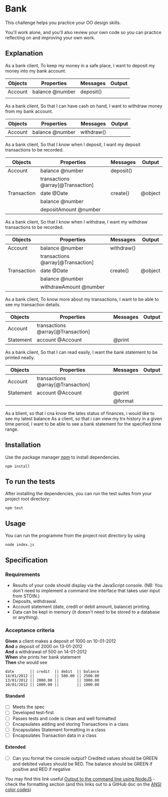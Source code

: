 # Bank

This challenge helps you practice your OO design skills.

You'll work alone, and you'll also review your own code so you can practice reflecting on and improving your own work.

## Explanation

As a bank client, 
To keep my money in a safe place,
I want to deposit my money into my bank account. 

| Objects | Properties      | Messages  | Output |
| ------- | --------------- | --------- | ------ |
| Account | balance @number | deposit() |        |
|         |                 |           |        |

As a bank client, 
So that I can have cash on hand,
I want to withdraw money from my bank account.

| Objects | Properties      | Messages   | Output |
| ------- | --------------- | ---------- | ------ |
| Account | balance @number | withdraw() |        |

As a bank client, 
So that I know when I deposit,
I want my deposit transactions to be recorded. 


| Objects     | Properties                        | Messages  | Output  |
| ----------- | --------------------------------- | --------- | ------- |
| Account     | balance @number                   | deposit() |         |
|             | transactions @array[@Transaction] |           |         |
| Transaction | date @Date                        | create()  | @object |
|             | balance @number                   |           |         |
|             | depositAmount @number             |           |         |

As a bank client,
So that I know when I withdraw, 
I want my withdraw transactions to be recorded. 

| Objects     | Properties                        | Messages   | Output  |
| ----------- | --------------------------------- | ---------- | ------- |
| Account     | balance @number                   | withdraw() |         |
|             | transactions @array[@Transaction] |            |         |
| Transaction | date @Date                        | create()   | @object |
|             | balance @number                   |            |         |
|             | withdrawAmount @number            |            |         |

As a bank client,
To know more about my transactions,
I want to be able to see my transaction details. 

| Objects   | Properties                        | Messages | Output |
| --------- | --------------------------------- | -------- | ------ |
| Account   | transactions @array[@Transaction] |          |        |
| Statement | account @Account                  | @print   |        |

As a bank client,
So that I can read easily,
I want the bank statement to be printed neatly.

| Objects   | Properties                        | Messages | Output |
| --------- | --------------------------------- | -------- | ------ |
| Account   | transactions @array[@Transaction] |          |        |
| Statement | account @Account                  | @print   |        |
|           |                                   | @format  |        |

As a blient, so that i cna know the lates status of finances, i would like to see my latest balance
As a client, so that i can view my trx history in a given time period, I want to be able to see a bank statement for the specified time range.


## Installation
Use the package manager [npm](https://docs.npmjs.com/cli/v9/commands/npm-install) to install dependencies.
```
npm install
```

## To run the tests
After installing the dependencies, you can run the test suites from your project root directory: 
```
npm test
```

## Usage
You can run the programme from the project root directory by using
```
node index.js
```

## Specification

### Requirements

* Results of your code should display via the JavaScript console.  (NB: You don't need to implement a command line interface that takes user input from STDIN.)
* Deposits, withdrawal.
* Account statement (date, credit or debit amount, balance) printing.
* Data can be kept in memory (it doesn't need to be stored to a database or anything).

### Acceptance criteria

**Given** a client makes a deposit of 1000 on 10-01-2012  
**And** a deposit of 2000 on 13-01-2012  
**And** a withdrawal of 500 on 14-01-2012  
**When** she prints her bank statement  
**Then** she would see

```
date       || credit  || debit  || balance
14/01/2012 ||         || 500.00 || 2500.00
13/01/2012 || 2000.00 ||        || 3000.00
10/01/2012 || 1000.00 ||        || 1000.00
```


#### Standard
- [ ] Meets the spec
- [ ] Developed test-first
- [ ] Passes tests and code is clean and well formatted
- [ ] Encapsulates adding and storing Transactions in a class
- [ ] Encapsulates Statement formatting in a class
- [ ] Encapsulates Transaction data in a class

#### Extended
- [ ] Can you format the console output?  Credited values should be GREEN and debited values should be RED.  The balance should be GREEN if positive and RED if negative

You may find this link useful [Output to the command line using NodeJS](https://nodejs.dev/en/learn/output-to-the-command-line-using-nodejs/) - check the formatting section (and this links out to a GitHub doc on the [ANSI color codes](https://gist.github.com/iamnewton/8754917))
